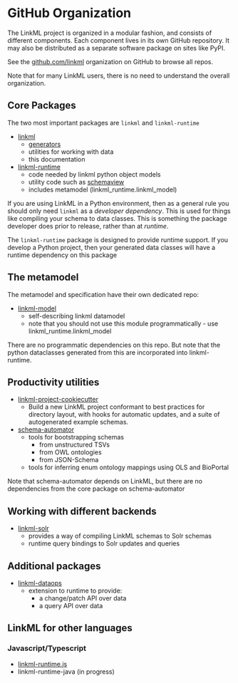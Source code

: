 # GitHub Organization

The LinkML project is organized in a modular fashion, and consists of different
components. Each component lives in its own GitHub repository. It may also be distributed
as a separate software package on sites like PyPI.

See the [github.com/linkml](https://github.com/linkml) organization on GitHub to browse all repos.

Note that for many LinkML users, there is no need to understand the overall organization.

## Core Packages

The two most important packages are `linkml` and `linkml-runtime`

* [linkml](https://github.com/linkml/linkml)
    - [generators](generators)
    - utilities for working with data
    - this documentation
* [linkml-runtime](https://github.com/linkml/linkml-runtime)
    - code needed by linkml python object models
    - utility code such as [schemaview](/developers/manipulating-schemas)
    - includes metamodel (linkml_runtime.linkml_model)

If you are using LinkML in a Python environment, then as a general rule
you should only need `linkml` as a *developer dependency*. This is used for
things like compiling your schema to data classes. This is something the
package developer does prior to release, rather than at *runtime*.

The `linkml-runtime` package is designed to provide runtime support. If you develop
a Python project, then your generated data classes will have a runtime dependency
on this package

## The metamodel

The metamodel and specification have their own dedicated repo:

* [linkml-model](https://github.com/linkml/linkml-model)
  - self-describing linkml datamodel
  - note that you should not use this module programmatically - use linkml_runtime.linkml_model

There are no programmatic dependencies on this repo. But note that the
python dataclasses generated from this are incorporated into linkml-runtime.

## Productivity utilities

* [linkml-project-cookiecutter](https://github.com/linkml/linkml-project-cookiecutter)
  - Build a new LinkML project conformant to best practices for directory layout, with hooks for
    automatic updates, and a suite of autogenerated example schemas.
* [schema-automator](https://github.com/linkml/schema-automator)
  - tools for bootstrapping schemas
     - from unstructured TSVs
     - from OWL ontologies
     - from JSON-Schema
  - tools for inferring enum ontology mappings using OLS and BioPortal

Note that schema-automator depends on LinkML, but there are no dependencies from
the core package on schema-automator

## Working with different backends

* [linkml-solr](https://github.com/linkml/linkml-solr)
   - provides a way of compiling LinkML schemas to Solr schemas
   - runtime query bindings to Solr updates and queries

## Additional packages

* [linkml-dataops](https://github.com/linkml/linkml-dataops)
  - extension to runtime to provide:
     - a change/patch API over data
     - a query API over data

## LinkML for other languages

### Javascript/Typescript

* [linkml-runtime.js](https://github.com/linkml/linkml-runtime.js)
* linkml-runtime-java (in progress)
